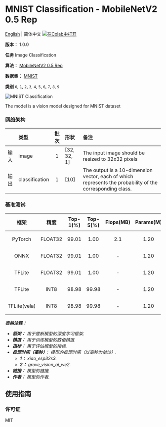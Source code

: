 # MNIST Classification - MobileNetV2 0.5 Rep

[English](../en/MNIST_Classification_MobileNetV2_0.5_Rep_32.md) | 简体中文 [![在Colab中打开](https://colab.research.google.com/assets/colab-badge.svg)](https://colab.research.google.com/github/seeed-studio/sscma-model-zoo/blob/main/notebooks/zh_CN/MNIST_Classification_MobileNetV2_0.5_Rep_32.ipynb)

**版本：** 1.0.0

**任务** Image Classification

**算法：** [MobileNetV2 0.5 Rep](configs/classification/mobnetv2_0.35_rep_1bx16_300e_mnist.py)

**数据集：** [MNIST](http://yann.lecun.com/exdb/mnist/)

**类别** `0`, `1`, `2`, `3`, `4`, `5`, `6`, `7`, `8`, `9`

![MNIST Classification](https://files.seeedstudio.com/sscma/static/mnist_cls.png)

The model is a vision model designed for MNIST dataset

### 网络架构

|      | 类型           |  批次  | 形状        | 备注                                                                                                      |
|:-----|:---------------|:------:|:------------|:----------------------------------------------------------------------------------------------------------|
| 输入 | image          |   1    | [32, 32, 1] | The input image should be resized to 32x32 pixels                                                         |
| 输出 | classification |   1    | [10]        | The output is a 10-dimension vector, each of which represents the probability of the corresponding class. |
### 基准测试

|     框架     |  精度   |  Top-1(%)  |  Top-5(%)  |  Flops(MB)  |  Params(M)  |  Inference(ms)   |                                                                               下载                                                                               |     作者     |
|:------------:|:-------:|:----------:|:----------:|:-----------:|:-----------:|:----------------:|:----------------------------------------------------------------------------------------------------------------------------------------------------------------:|:------------:|
|   PyTorch    | FLOAT32 |   99.01    |    1.00    |     2.1     |    1.20     |        -         |   [链接](https://files.seeedstudio.com/sscma/model_zoo/classification/mnist/mobilenetv2_0.35_mnist_float32_sha1_41b743d3bceb50b5b677c7688567a87612e8435a.pth)    | Seeed Studio |
|     ONNX     | FLOAT32 |   99.01    |    1.00    |      -      |    1.20     |        -         |   [链接](https://files.seeedstudio.com/sscma/model_zoo/classification/mnist/mobilenetv2_0.35_mnist_float32_sha1_068ee0fe613d40158cecd34427bbf52b1bc2d738.onnx)   | Seeed Studio |
|    TFLite    | FLOAT32 |   99.01    |    1.00    |      -      |    1.20     |        -         | [链接]( https://files.seeedstudio.com/sscma/model_zoo/classification/mnist/mobilenetv2_0.35_mnist_float32_sha1_b27cb353f199e0378783585790c2798186f6a000.tflite)  | Seeed Studio |
|    TFLite    |  INT8   |   98.98    |   99.98    |      -      |    1.20     | 13<sup>(1)</sup> |   [链接](https://files.seeedstudio.com/sscma/model_zoo/classification/mnist/mobilenetv2_0.35_mnist_int8_sha1_ae68f9558b3808650005587411d04a87a441300c.tflite)    | Seeed Studio |
| TFLite(vela) |  INT8   |   98.98    |   99.98    |      -      |    1.20     | 2<sup>(2)</sup>  | [链接](https://files.seeedstudio.com/sscma/model_zoo/classification/mnist/mobilenetv2_0.35_mnist_int8_sha1_ae68f9558b3808650005587411d04a87a441300c_vela.tflite) | Seeed Studio |

***表格注释：***

- ***框架：** 用于推断模型的深度学习框架.*
- ***精度：** 用于训练模型的数值精度.*
- ***指标：** 用于评估模型的指标.*
- ***推理时间（毫秒）：** 模型的推理时间（以毫秒为单位）.*
  - ***1：** xiao_esp32s3.*
  - ***2：** grove_vision_ai_we2.*
- ***链接：** 模型的链接.*
- ***作者：** 模型的作者.*

## 使用指南

### 许可证

MIT

